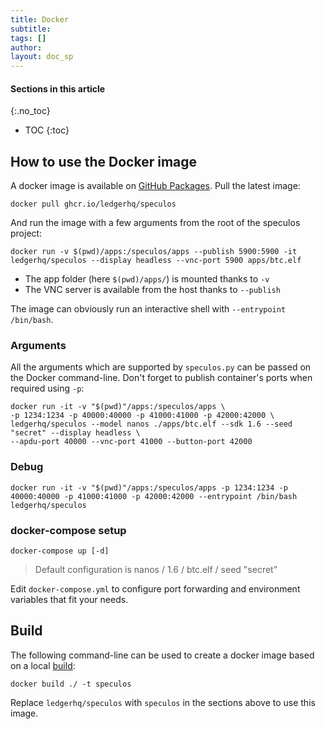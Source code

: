 ```yaml
---
title: Docker
subtitle:
tags: []
author:
layout: doc_sp
---
```


#### Sections in this article
{:.no_toc}
* TOC
{:toc}

## How to use the Docker image

A docker image is available on [GitHub Packages](https://ghcr.io/ledgerhq/speculos). Pull the latest image:

```
docker pull ghcr.io/ledgerhq/speculos
```

And run the image with a few arguments from the root of the speculos project:

```
docker run -v $(pwd)/apps:/speculos/apps --publish 5900:5900 -it ledgerhq/speculos --display headless --vnc-port 5900 apps/btc.elf
```

- The app folder (here `$(pwd)/apps/`) is mounted thanks to `-v`
- The VNC server is available from the host thanks to `--publish`

The image can obviously run an interactive shell with `--entrypoint /bin/bash`.


### Arguments

All the arguments which are supported by `speculos.py` can be passed on the Docker command-line. Don't forget to publish container's ports when required using `-p`:

```console
docker run -it -v "$(pwd)"/apps:/speculos/apps \
-p 1234:1234 -p 40000:40000 -p 41000:41000 -p 42000:42000 \
ledgerhq/speculos --model nanos ./apps/btc.elf --sdk 1.6 --seed "secret" --display headless \
--apdu-port 40000 --vnc-port 41000 --button-port 42000
```

### Debug

```console
docker run -it -v "$(pwd)"/apps:/speculos/apps -p 1234:1234 -p 40000:40000 -p 41000:41000 -p 42000:42000 --entrypoint /bin/bash ledgerhq/speculos
```

### docker-compose setup

```console
docker-compose up [-d]
```
> Default configuration is nanos / 1.6 / btc.elf / seed "secret"

Edit `docker-compose.yml` to configure port forwarding and environment variables that fit your needs.

## Build

The following command-line can be used to create a docker image based on a local [build](../i_build.md):

```console
docker build ./ -t speculos
```

Replace `ledgerhq/speculos` with `speculos` in the sections above to use this image.
